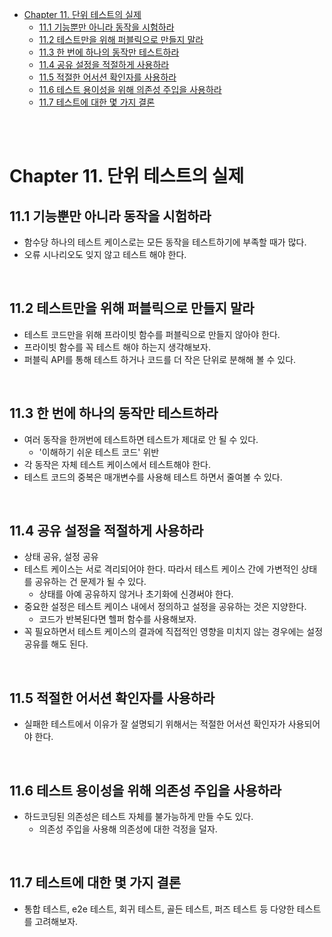 - [Chapter 11. 단위 테스트의 실제](#chapter-11-단위-테스트의-실제)
  - [11.1 기능뿐만 아니라 동작을 시험하라](#111-기능뿐만-아니라-동작을-시험하라)
  - [11.2 테스트만을 위해 퍼블릭으로 만들지 말라](#112-테스트만을-위해-퍼블릭으로-만들지-말라)
  - [11.3 한 번에 하나의 동작만 테스트하라](#113-한-번에-하나의-동작만-테스트하라)
  - [11.4 공유 설정을 적절하게 사용하라](#114-공유-설정을-적절하게-사용하라)
  - [11.5 적절한 어서션 확인자를 사용하라](#115-적절한-어서션-확인자를-사용하라)
  - [11.6 테스트 용이성을 위해 의존성 주입을 사용하라](#116-테스트-용이성을-위해-의존성-주입을-사용하라)
  - [11.7 테스트에 대한 몇 가지 결론](#117-테스트에-대한-몇-가지-결론)


<br/><br/>

# Chapter 11. 단위 테스트의 실제
## 11.1 기능뿐만 아니라 동작을 시험하라
- 함수당 하나의 테스트 케이스로는 모든 동작을 테스트하기에 부족할 때가 많다.
- 오류 시나리오도 잊지 않고 테스트 해야 한다.

<br/>

## 11.2 테스트만을 위해 퍼블릭으로 만들지 말라
- 테스트 코드만을 위해 프라이빗 함수를 퍼블릭으로 만들지 않아야 한다.
- 프라이빗 함수를 꼭 테스트 해야 하는지 생각해보자.
- 퍼블릭 API를 통해 테스트 하거나 코드를 더 작은 단위로 분해해 볼 수 있다.

<br/>

## 11.3 한 번에 하나의 동작만 테스트하라
- 여러 동작을 한꺼번에 테스트하면 테스트가 제대로 안 될 수 있다.
  - '이해하기 쉬운 테스트 코드' 위반
- 각 동작은 자체 테스트 케이스에서 테스트해야 한다.
- 테스트 코드의 중복은 매개변수를 사용해 테스트 하면서 줄여볼 수 있다.

<br/>

## 11.4 공유 설정을 적절하게 사용하라
- 상태 공유, 설정 공유
- 테스트 케이스는 서로 격리되어야 한다. 따라서 테스트 케이스 간에 가변적인 상태를 공유하는 건 문제가 될 수 있다.
  - 상태를 아예 공유하지 않거나 초기화에 신경써야 한다.
- 중요한 설정은 테스트 케이스 내에서 정의하고 설정을 공유하는 것은 지양한다.
  - 코드가 반복된다면 헬퍼 함수를 사용해보자.
- 꼭 필요하면서 테스트 케이스의 결과에 직접적인 영향을 미치지 않는 경우에는 설정 공유를 해도 된다.

<br/>

## 11.5 적절한 어서션 확인자를 사용하라
- 실패한 테스트에서 이유가 잘 설명되기 위해서는 적절한 어서션 확인자가 사용되어야 한다.

<br/>

## 11.6 테스트 용이성을 위해 의존성 주입을 사용하라
- 하드코딩된 의존성은 테스트 자체를 불가능하게 만들 수도 있다.
  - 의존성 주입을 사용해 의존성에 대한 걱정을 덜자.

<br/>

## 11.7 테스트에 대한 몇 가지 결론
- 통합 테스트, e2e 테스트, 회귀 테스트, 골든 테스트, 퍼즈 테스트 등 다양한 테스트를 고려해보자.